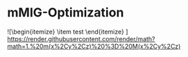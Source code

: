 # mMIG-Optimization
![\begin{itemize}
\item test
\end{itemize}
]
https://render.githubusercontent.com/render/math?math=1.%20m(x%2Cy%2Cz)%20%3D%20M(x%2Cy%2Cz)

